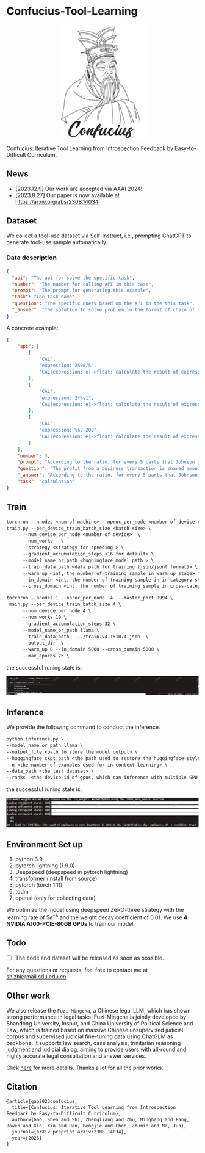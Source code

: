 # Confucius-Tool-Learning

<div align=center>
	<img src="./README.assets/image-20230817114433957.png"/>
</div>

Confucius: Iterative Tool Learning from Introspection Feedback by Easy-to-Difficult Curriculum.

## News

- [2023.12.9] Our work are accepted via AAAI 2024!
- [2023.8.27] Our paper is now available at https://arxiv.org/abs/2308.14034

## Dataset

We collect a tool-use dataset via Self-Instruct, i.e., prompting ChatGPT to generate tool-use sample automatically.


### Data description
```json
{   
  "api": "The api for solve the specific task",
  "number": "The number for calling API in this case",
  "prompt": "The prompt for generating this example",
  "task": "The task name",
  "question": "The specific query based on the API in the this task",
  "_answer": "The solution to solve problem in the format of chain of thought (COT), where the above APIs are called back. (Optional)"
}
```
A concrete example:

```json
{
    "api": [
        [
            "CAL",
            "expression: 2500/5",
            "CAL(expression: e)->float: calculate the result of expression `e`, e.g. 1+2, 1/3, 4*5 and 7-1."
        ],
        [
            "CAL",
            "expression: 2*%s1",
            "CAL(expression: e)->float: calculate the result of expression `e`, e.g. 1+2, 1/3, 4*5 and 7-1."
        ],
        [
            "CAL",
            "expression: %s2-200",
            "CAL(expression: e)->float: calculate the result of expression `e`, e.g. 1+2, 1/3, 4*5 and 7-1."
        ]
    ],
    "number": 3,
    "prompt": "According to the ratio, for every 5 parts that Johnson gets, Mike gets 2 parts.Since Johnson got $2500, each part is therefore $2500/5 = $<<2500/5=500>>500.Mike will get 2*$500 = $<<2*500=1000>>1000.After buying the shirt he will have $1000-$200 = $<<1000-200=800>>800 left. ### 800",
    "question": "The profit from a business transaction is shared among 2 business partners, Mike and Johnson in the ratio 2:5 respectively. If Johnson got $2500, how much will Mike have after spending some of his share on a shirt that costs $200?",
    "_answer": "According to the ratio, for every 5 parts that Johnson gets, Mike gets 2 parts. Since Johnson got $2500, each part is therefore [CAL(2500/5) -> %s1].Mike will get 2*$%s1 = [CAL(2*%s1) -> %s2]. After buying the shirt, he will have $%s2-$200 = [CAL(%s2-200) -> %s3] left. ### 800",
    "task": "calculation"
}
```

## Train

```txt
torchrun --nnodes <num of machine> --nproc_per_node <number of device per machine>  --master_port <port>  \
train.py --per_device_train_batch_size <batch size> \
      --num_device_per_node <number of device>  \
      --num_works   \
      --strategy <strategy for speeding > \
      --gradient_accumulation_steps <16 for default> \
      --model_name_or_path <huggingface model path > \
      --train_data_path <data path for training (json/jsonl format)> \
      --warm_up <int, the number of training sample in warm up stage> \
      --in_domain <int, the number of training sample in in-category stage> \
      --cross_domain <int, the number of training sample in cross-category stage> 
```



```txt
torchrun --nnodes 1 --nproc_per_node  4  --master_port 9994 \
 main.py --per_device_train_batch_size 4 \
      --num_device_per_node 4 \
      --num_works 10 \
      --gradient_accumulation_steps 32 \
      --model_name_or_path llama \
      --train_data_path   ../train.v4.151074.json  \
      --output_dir  \
      --warm_up 0 --in_domain 5000 --cross_domain 5000 \
      --max_epochs 25 \
```

the successful runing state is:

![image-20230817165314476](README.assets/image-20230817165314476.png)



## Inference

We provide the following command to conduct the inference.

```txt
python inference.py \
--model_name_or_path llama \
--output_file <path to store the model output> \
--huggingface_ckpt_path <the path used to restore the huggingface-style weight>  \
--n <the number of examples used for in-context learning> \
--data_path <the test dataset> \
--ranks  <the device id of gpus, which can inference with multiple GPU devices>
```

the successful runing state is:

![image-20230818085121242](README.assets/image-20230818085121242.png)


## Environment Set up

1. python 3.9 
2. pytorch lightning (1.9.0)
3. Deepspeed (deepspeed in pytorch lightning)
4. transformer (install from source)
5. pytorch (torch 1.11)
6. tqdm
7. openai (only for collecting data)

We optimize the model using deepspeed ZeRO-three  strategy with the learning rate of $5e^{-5}$ and the weight decay coefficient of 0.01.
We use **4 NVIDIA A100-PCIE-80GB GPUs** to train our model.

## Todo

- [ ] The code and dataset will be released as soon as possible.

For any questions or requests, feel free to contact me at shizhl@mail.sdu.edu.cn. 

## Other work

We also release the `Fuzi-Mingcha`, a Chinese legal LLM, which has shown strong performance in legal tasks. Fuzi-Mingcha is jointly developed by Shandong University, Inspur, and China University of Political Science and Law, which is trained based on massive Chinese unsupervised judicial corpus and supervised judicial fine-tuning data using ChatGLM as backbone. It supports law search, case analysis, trinitarian reasoning judgment and judicial dialog, aiming to provide users with all-round and highly accurate legal consultation and answer services.

Click [here](https://github.com/irlab-sdu/fuzi.mingcha) for more details.  Thanks a lot for all the prior works.

## Citation

```
@article{gao2023confucius,
  title={Confucius: Iterative Tool Learning from Introspection Feedback by Easy-to-Difficult Curriculum},
  author={Gao, Shen and Shi, Zhengliang and Zhu, Minghang and Fang, Bowen and Xin, Xin and Ren, Pengjie and Chen, Zhumin and Ma, Jun},
  journal={arXiv preprint arXiv:2308.14034},
  year={2023}
}
```
